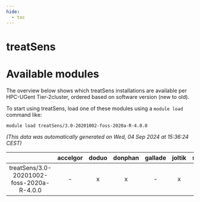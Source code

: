 ```yaml
---
hide:
  - toc
---
```


treatSens
=========

# Available modules


The overview below shows which treatSens installations are available per HPC-UGent Tier-2cluster, ordered based on software version (new to old).

To start using treatSens, load one of these modules using a `module load` command like:

```shell
module load treatSens/3.0-20201002-foss-2020a-R-4.0.0
```

*(This data was automatically generated on Wed, 04 Sep 2024 at 15:36:24 CEST)*  

| |accelgor|doduo|donphan|gallade|joltik|shinx|skitty|
| :---: | :---: | :---: | :---: | :---: | :---: | :---: | :---: |
|treatSens/3.0-20201002-foss-2020a-R-4.0.0|-|x|x|-|x|-|x|
